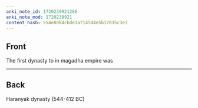 ```yaml
---
anki_note_id: 1720239921286
anki_note_mod: 1720239921
content_hash: 554e8084cbde1a714544e5b17035c3e3
---
```


## Front

The first dynasty to in magadha empire was

<hr/>

## Back

Haranyak dynasty (544-412 BC)